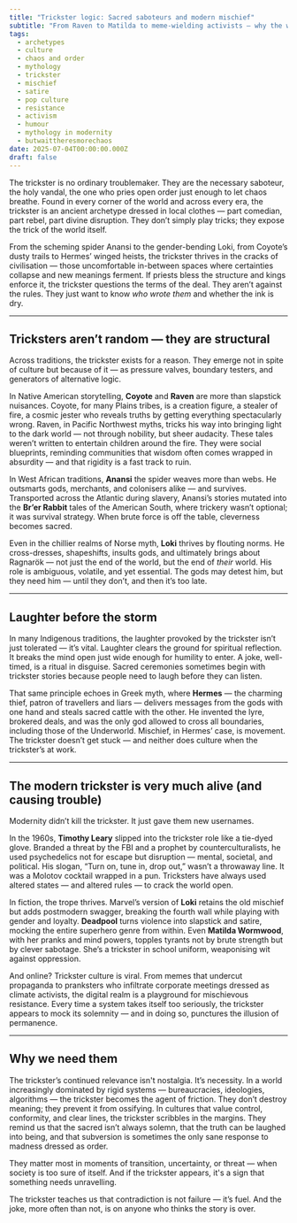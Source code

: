 ```yaml
---
title: "Trickster logic: Sacred saboteurs and modern mischief"
subtitle: "From Raven to Matilda to meme-wielding activists — why the world still needs those who laugh in the face of power"
tags:
  - archetypes
  - culture
  - chaos and order
  - mythology
  - trickster
  - mischief
  - satire
  - pop culture
  - resistance
  - activism
  - humour
  - mythology in modernity
  - butwaittheresmorechaos
date: 2025-07-04T00:00:00.000Z
draft: false
---
```


The trickster is no ordinary troublemaker. They are the necessary saboteur, the holy vandal, the one who pries open order just enough to let chaos breathe. Found in every corner of the world and across every era, the trickster is an ancient archetype dressed in local clothes — part comedian, part rebel, part divine disruption. They don’t simply play tricks; they expose the trick of the world itself.

From the scheming spider Anansi to the gender-bending Loki, from Coyote’s dusty trails to Hermes’ winged heists, the trickster thrives in the cracks of civilisation — those uncomfortable in-between spaces where certainties collapse and new meanings ferment. If priests bless the structure and kings enforce it, the trickster questions the terms of the deal. They aren’t against the rules. They just want to know *who wrote them* and whether the ink is dry.

---

## Tricksters aren’t random — they are structural

Across traditions, the trickster exists for a reason. They emerge not in spite of culture but because of it — as pressure valves, boundary testers, and generators of alternative logic.

In Native American storytelling, **Coyote** and **Raven** are more than slapstick nuisances. Coyote, for many Plains tribes, is a creation figure, a stealer of fire, a cosmic jester who reveals truths by getting everything spectacularly wrong. Raven, in Pacific Northwest myths, tricks his way into bringing light to the dark world — not through nobility, but sheer audacity. These tales weren’t written to entertain children around the fire. They were social blueprints, reminding communities that wisdom often comes wrapped in absurdity — and that rigidity is a fast track to ruin.

In West African traditions, **Anansi** the spider weaves more than webs. He outsmarts gods, merchants, and colonisers alike — and survives. Transported across the Atlantic during slavery, Anansi’s stories mutated into the **Br’er Rabbit** tales of the American South, where trickery wasn’t optional; it was survival strategy. When brute force is off the table, cleverness becomes sacred.

Even in the chillier realms of Norse myth, **Loki** thrives by flouting norms. He cross-dresses, shapeshifts, insults gods, and ultimately brings about Ragnarök — not just the end of the world, but the end of *their* world. His role is ambiguous, volatile, and yet essential. The gods may detest him, but they need him — until they don’t, and then it’s too late.

---

## Laughter before the storm

In many Indigenous traditions, the laughter provoked by the trickster isn’t just tolerated — it’s vital. Laughter clears the ground for spiritual reflection. It breaks the mind open just wide enough for humility to enter. A joke, well-timed, is a ritual in disguise. Sacred ceremonies sometimes begin with trickster stories because people need to laugh before they can listen.

That same principle echoes in Greek myth, where **Hermes** — the charming thief, patron of travellers and liars — delivers messages from the gods with one hand and steals sacred cattle with the other. He invented the lyre, brokered deals, and was the only god allowed to cross all boundaries, including those of the Underworld. Mischief, in Hermes’ case, is movement. The trickster doesn’t get stuck — and neither does culture when the trickster’s at work.

---

## The modern trickster is very much alive (and causing trouble)

Modernity didn’t kill the trickster. It just gave them new usernames.

In the 1960s, **Timothy Leary** slipped into the trickster role like a tie-dyed glove. Branded a threat by the FBI and a prophet by counterculturalists, he used psychedelics not for escape but disruption — mental, societal, and political. His slogan, “Turn on, tune in, drop out,” wasn’t a throwaway line. It was a Molotov cocktail wrapped in a pun. Tricksters have always used altered states — and altered rules — to crack the world open.

In fiction, the trope thrives. Marvel’s version of **Loki** retains the old mischief but adds postmodern swagger, breaking the fourth wall while playing with gender and loyalty. **Deadpool** turns violence into slapstick and satire, mocking the entire superhero genre from within. Even **Matilda Wormwood**, with her pranks and mind powers, topples tyrants not by brute strength but by clever sabotage. She’s a trickster in school uniform, weaponising wit against oppression.

And online? Trickster culture is viral. From memes that undercut propaganda to pranksters who infiltrate corporate meetings dressed as climate activists, the digital realm is a playground for mischievous resistance. Every time a system takes itself too seriously, the trickster appears to mock its solemnity — and in doing so, punctures the illusion of permanence.

---

## Why we need them

The trickster’s continued relevance isn't nostalgia. It’s necessity. In a world increasingly dominated by rigid systems — bureaucracies, ideologies, algorithms — the trickster becomes the agent of friction. They don’t destroy meaning; they prevent it from ossifying. In cultures that value control, conformity, and clear lines, the trickster scribbles in the margins. They remind us that the sacred isn’t always solemn, that the truth can be laughed into being, and that subversion is sometimes the only sane response to madness dressed as order.

They matter most in moments of transition, uncertainty, or threat — when society is too sure of itself. And if the trickster appears, it's a sign that something needs unravelling.

The trickster teaches us that contradiction is not failure — it’s fuel. And the joke, more often than not, is on anyone who thinks the story is over.
